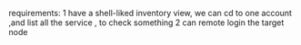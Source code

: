 requirements:
   1 have a shell-liked inventory view, we can cd to one account ,and list all the service , to check something
   2 can remote login the target node
